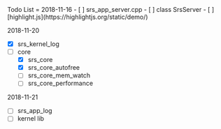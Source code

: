 <link href="Style/note.css" rel="stylesheet"></link>
Todo List
=
2018-11-16  
- [ ] srs_app_server.cpp
- [ ] class SrsServer
- [ ] [highlight.js](https://highlightjs.org/static/demo/)

2018-11-20
- [x] srs_kernel_log
- [ ] core
    - [x] srs_core
    - [x] srs_core_autofree
    - [ ] srs_core_mem_watch
    - [ ] srs_core_performance

2018-11-21
- [ ] srs_app_log
- [ ] kernel lib